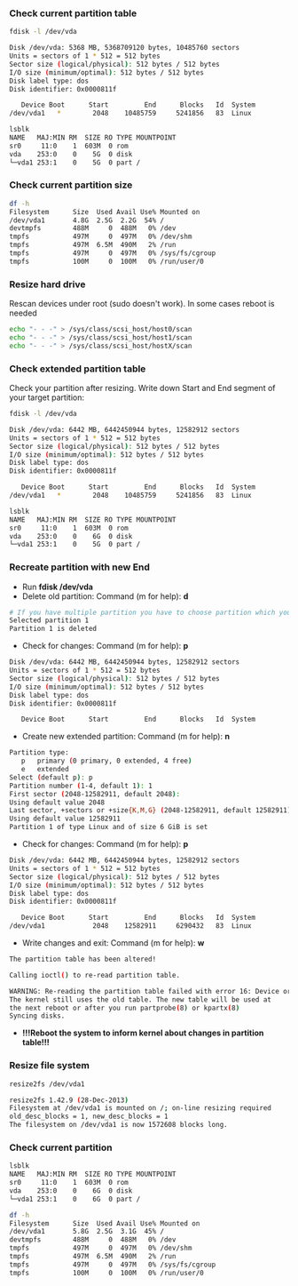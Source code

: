 ### Check current partition table

```bash
fdisk -l /dev/vda

Disk /dev/vda: 5368 MB, 5368709120 bytes, 10485760 sectors
Units = sectors of 1 * 512 = 512 bytes
Sector size (logical/physical): 512 bytes / 512 bytes
I/O size (minimum/optimal): 512 bytes / 512 bytes
Disk label type: dos
Disk identifier: 0x0000811f

   Device Boot      Start         End      Blocks   Id  System
/dev/vda1   *        2048    10485759     5241856   83  Linux

lsblk
NAME   MAJ:MIN RM  SIZE RO TYPE MOUNTPOINT
sr0     11:0    1  603M  0 rom
vda    253:0    0    5G  0 disk
└─vda1 253:1    0    5G  0 part /
```

### Check current partition size

```bash
df -h
Filesystem      Size  Used Avail Use% Mounted on
/dev/vda1       4.8G  2.5G  2.2G  54% /
devtmpfs        488M     0  488M   0% /dev
tmpfs           497M     0  497M   0% /dev/shm
tmpfs           497M  6.5M  490M   2% /run
tmpfs           497M     0  497M   0% /sys/fs/cgroup
tmpfs           100M     0  100M   0% /run/user/0
```

### Resize hard drive

Rescan devices under root (sudo doesn't work). In some cases reboot is needed

```bash
echo "- - -" > /sys/class/scsi_host/host0/scan
echo "- - -" > /sys/class/scsi_host/host1/scan
echo "- - -" > /sys/class/scsi_host/hostX/scan
```

### Check extended partition table

Check your partition after resizing. Write down Start and End segment of your target partition:

```bash
fdisk -l /dev/vda

Disk /dev/vda: 6442 MB, 6442450944 bytes, 12582912 sectors
Units = sectors of 1 * 512 = 512 bytes
Sector size (logical/physical): 512 bytes / 512 bytes
I/O size (minimum/optimal): 512 bytes / 512 bytes
Disk label type: dos
Disk identifier: 0x0000811f

   Device Boot      Start         End      Blocks   Id  System
/dev/vda1   *        2048    10485759     5241856   83  Linux

lsblk
NAME   MAJ:MIN RM  SIZE RO TYPE MOUNTPOINT
sr0     11:0    1  603M  0 rom
vda    253:0    0    6G  0 disk
└─vda1 253:1    0    5G  0 part /
```

### Recreate partition with new End

* Run **fdisk /dev/vda**
* Delete old partition: Command (m for help): **d**

```sh
# If you have multiple partition you have to choose partition which you want to resize
Selected partition 1
Partition 1 is deleted
```

* Check for changes: Command (m for help): **p**

```sh
Disk /dev/vda: 6442 MB, 6442450944 bytes, 12582912 sectors
Units = sectors of 1 * 512 = 512 bytes
Sector size (logical/physical): 512 bytes / 512 bytes
I/O size (minimum/optimal): 512 bytes / 512 bytes
Disk label type: dos
Disk identifier: 0x0000811f

   Device Boot      Start         End      Blocks   Id  System
```

* Create new extended partition: Command (m for help): **n**

```sh
Partition type:
   p   primary (0 primary, 0 extended, 4 free)
   e   extended
Select (default p): p
Partition number (1-4, default 1): 1
First sector (2048-12582911, default 2048):
Using default value 2048
Last sector, +sectors or +size{K,M,G} (2048-12582911, default 12582911):
Using default value 12582911
Partition 1 of type Linux and of size 6 GiB is set
```

* Check for changes: Command (m for help): **p**

```sh
Disk /dev/vda: 6442 MB, 6442450944 bytes, 12582912 sectors
Units = sectors of 1 * 512 = 512 bytes
Sector size (logical/physical): 512 bytes / 512 bytes
I/O size (minimum/optimal): 512 bytes / 512 bytes
Disk label type: dos
Disk identifier: 0x0000811f

   Device Boot      Start         End      Blocks   Id  System
/dev/vda1            2048    12582911     6290432   83  Linux
```

* Write changes and exit: Command (m for help): **w**

```sh
The partition table has been altered!

Calling ioctl() to re-read partition table.

WARNING: Re-reading the partition table failed with error 16: Device or resource busy.
The kernel still uses the old table. The new table will be used at
the next reboot or after you run partprobe(8) or kpartx(8)
Syncing disks.
```

* **!!!Reboot the system to inform kernel about changes in partition table!!!**

### Resize file system

```bash
resize2fs /dev/vda1

resize2fs 1.42.9 (28-Dec-2013)
Filesystem at /dev/vda1 is mounted on /; on-line resizing required
old_desc_blocks = 1, new_desc_blocks = 1
The filesystem on /dev/vda1 is now 1572608 blocks long.
```

### Check current partition

```bash
lsblk
NAME   MAJ:MIN RM  SIZE RO TYPE MOUNTPOINT
sr0     11:0    1  603M  0 rom
vda    253:0    0    6G  0 disk
└─vda1 253:1    0    6G  0 part /

df -h
Filesystem      Size  Used Avail Use% Mounted on
/dev/vda1       5.8G  2.5G  3.1G  45% /
devtmpfs        488M     0  488M   0% /dev
tmpfs           497M     0  497M   0% /dev/shm
tmpfs           497M  6.5M  490M   2% /run
tmpfs           497M     0  497M   0% /sys/fs/cgroup
tmpfs           100M     0  100M   0% /run/user/0
```
